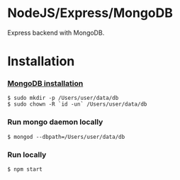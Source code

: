 # NodeJS/Express/MongoDB

Express backend with MongoDB.

# Installation

### [MongoDB installation](https://www.robinwieruch.de/mongodb-macos-setup/)
```
$ sudo mkdir -p /Users/user/data/db
$ sudo chown -R `id -un` /Users/user/data/db
```

### Run mongo daemon locally
```
$ mongod --dbpath=/Users/user/data/db
```

### Run locally
```
$ npm start
```